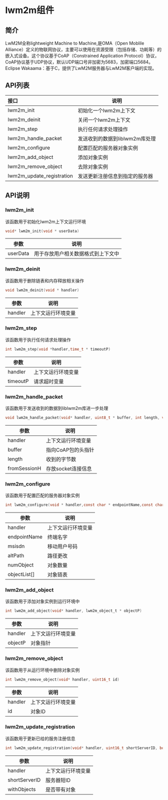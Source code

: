 # lwm2m组件

## 简介

LwM2M全称lightweight Machine to Machine,是OMA（Open Moblile Alliance）定义的物联网协议，主要可以使用在资源受限（包括存储、功耗等）的嵌入式设备。这个协议基于CoAP（Constrained Application Protocol）协议，CoAP协议基于UDP协议，默认UDP端口号非加密为5683，加密端口5684。Eclipse Wakaama：基于C，提供了LwM2M服务器与LwM2M客户端的实现。

## API列表

| **接口**                  | 说明                           |
| :------------------------ | ------------------------------ |
| lwm2m_init                | 初始化一个lwm2m上下文          |
| lwm2m_deinit              | 关闭一个lwm2m上下文            |
| lwm2m_step                | 执行任何请求处理操作           |
| lwm2m_handle_packet       | 发送收到的数据到liblwm2m库处理 |
| lwm2m_configure           | 配置匹配的服务器对象实例       |
| lwm2m_add_object          | 添加对象实例                   |
| lwm2m_remove_object       | 去除对象实例                   |
| lwm2m_update_registration | 发送更新注册信息到指定的服务器 |

## API说明

### lwm2m_init

该函数用于初始化lwm2m上下文运行环境

```c
void* lwm2m_init(void * userData)
```

| 参数     | 说明                               |
| -------- | ---------------------------------- |
| userData | 用于存放用户相关数据格式到上下文中 |

### lwm2m_deinit

该函数用于删除链表和内存释放相关操作

```c
void lwm2m_deinit(void * handler)
```

| 参数    | 说明               |
| ------- | ------------------ |
| handler | 上下文运行环境变量 |

### lwm2m_step

该函数用于执行任何请求处理操作

```c
int lwm2m_step(void *handler,time_t * timeoutP)
```

| 参数     | 说明               |
| -------- | ------------------ |
| handler  | 上下文运行环境变量 |
| timeoutP | 请求超时变量       |

### lwm2m_handle_packet

该函数用于发送收到的数据到liblwm2m库进一步处理

```c
void lwm2m_handle_packet(void* handler, uint8_t * buffer, int length, void *fromSessionH)
```

| 参数         | 说明               |
| ------------ | ------------------ |
| handler      | 上下文运行环境变量 |
| buffer       | 指向CoAP包的头指针 |
| length       | 收到的字节数       |
| fromSessionH | 存放socket连接信息 |

### lwm2m_configure

该函数用于配置匹配的服务器对象实例

```c
int lwm2m_configure(void * handler,const char * endpointName,const char * msisdn,const char * altPath,uint16_t numObject,lwm2m_object_t * objectList[])
```

| 参数         | 说明               |
| ------------ | ------------------ |
| handler      | 上下文运行环境变量 |
| endpointName | 终端名字           |
| msisdn       | 移动用户号码       |
| altPath      | 路径更改           |
| numObject    | 对象数量           |
| objectList[] | 对象链表           |

### lwm2m_add_object

该函数用于添加对象实例到运行环境中

```c
int lwm2m_add_object(void* handler, lwm2m_object_t * objectP)
```

| 参数    | 说明               |
| ------- | ------------------ |
| handler | 上下文运行环境变量 |
| objectP | 对象指针           |

### lwm2m_remove_object

该函数用于从运行环境中删除对象实例

```c
int lwm2m_remove_object(void* handler, uint16_t id)
```

| 参数    | 说明               |
| ------- | ------------------ |
| handler | 上下文运行环境变量 |
| id      | 对象ID             |

### lwm2m_update_registration

该函数用于更新已给的服务注册信息

```c
int lwm2m_update_registration(void* handler, uint16_t shortServerID, bool withObjects)
```

| 参数          | 说明               |
| ------------- | ------------------ |
| handler       | 上下文运行环境变量 |
| shortServerID | 服务器短ID         |
| withObjects   | 是否带有对象       |

